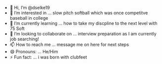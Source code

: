 - 👋 Hi, I’m @dselke19
- 👀 I’m interested in ... slow pitch softball which was once competitve baseball in college 
- 🌱 I’m currently learning ... how to take my discpline to the next level with 75 Soft
- 💞️ I’m looking to collaborate on ... interview preparation as I am currently job searching!
- 📫 How to reach me ... message me on here for next steps
- 😄 Pronouns: ... He/Him
- ⚡ Fun fact: ... i was born with clubfeet

<!---
dselke19/dselke19 is a ✨ special ✨ repository because its `README.md` (this file) appears on your GitHub profile.
You can click the Preview link to take a look at your changes.
--->
